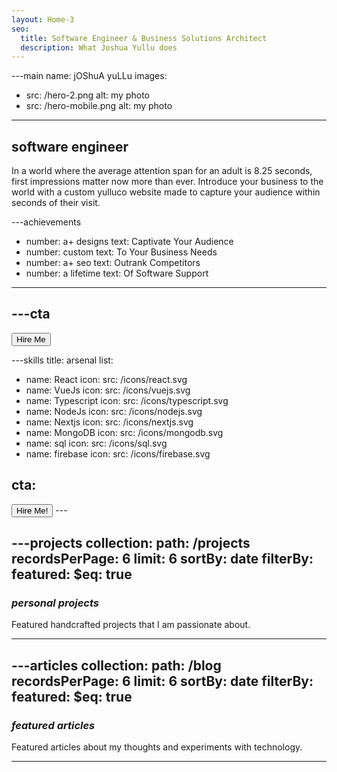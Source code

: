 ```yaml
---
layout: Home-3
seo:
  title: Software Engineer & Business Solutions Architect
  description: What Joshua Yullu does
---
```


---main
name: jOShuA yuLLu 
images:
  - src: /hero-2.png
    alt: my photo
  - src: /hero-mobile.png
    alt: my photo
---

## <Typewriter>software engineer</Typewriter>


<Sep size={12} />

In a world where the average attention span for an adult is 8.25 seconds, first impressions matter now more than ever. Introduce your business to the world with a custom yulluco website made to capture your audience within seconds of their visit.



---achievements
- number: a+ designs
  text: Captivate Your Audience
- number: custom
  text: To Your Business Needs
- number: a+ seo
  text: Outrank Competitors
- number: a lifetime
  text: Of Software Support 

---



---cta
---
<Button href="/contact" size="sm">
  Hire Me
</Button>



---skills
title: arsenal
list:
  - name: React
    icon:
      src: /icons/react.svg
  - name: VueJs
    icon:
      src: /icons/vuejs.svg
  - name: Typescript
    icon:
      src: /icons/typescript.svg
  - name: NodeJs
    icon:
      src: /icons/nodejs.svg
  - name: Nextjs
    icon:
      src: /icons/nextjs.svg
  - name: MongoDB
    icon:
      src: /icons/mongodb.svg
  - name: sql
    icon:
      src: /icons/sql.svg
  - name: firebase
    icon:
      src: /icons/firebase.svg

cta:
---
<Button href="/contact" size="sm">
  Hire Me!
</Button>
---

---projects
collection:
  path: /projects
  recordsPerPage: 6
  limit: 6
  sortBy: date
  filterBy:
    featured:
      $eq: true
---

### *personal projects*

Featured handcrafted projects that I am passionate about.

---


---articles
collection:
  path: /blog
  recordsPerPage: 6
  limit: 6
  sortBy: date
  filterBy:
    featured:
      $eq: true
---

### *featured articles*

Featured articles about my thoughts and experiments with technology.

---



